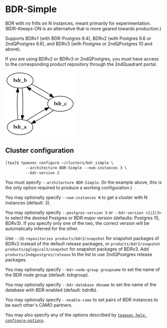 # BDR-Simple

BDR with no frills on N instances, meant primarily for experimentation.
(BDR-Always-ON is an alternative that is more geared towards
production.)

Supports BDRv1 (with BDR-Postgres 9.4),
BDRv2 (with Postgres 9.6 or 2ndQPostgres 9.6), and
BDRv3 (with Postgres or 2ndQPostgres 10 and above).

If you are using BDRv2 or BDRv3 or 2ndQPostgres, you must have access to
the corresponding product repository through the 2ndQuadrant portal.

![BDR-Simple cluster](images/bdr-simple.png)

## Cluster configuration

```
[tpa]$ tpaexec configure ~/clusters/bdr_simple \
         --architecture BDR-Simple --num-instances 3 \
         --bdr-version 2
```

You must specify ``--architecture BDR-Simple``. (In the example above,
this is the only option required to produce a working configuration.)

You may optionally specify ``--num-instances N`` to get a cluster with N
instances (default: 3).

You may optionally specify ``--postgres-version X`` or
``--bdr-version <1|2|3>`` to select the desired Postgres or BDR major
version (defaults: Postgres 10, BDRv3). If you specify only one of the
two, the correct version will be automatically inferred for the other.

Use ``--2Q-repositories products/bdr2/snapshot`` for snapshot packages
of BDRv2 instead of the default release packages, or
``products/bdr3/snapshot products/pglogical3/snapshot`` for snapshot
packages of BDRv3. Add ``products/2ndqpostgres/release`` to the list
to use 2ndQPostgres release packages.

You may optionally specify ``--bdr-node-group groupname`` to set the
name of the BDR node group (default: bdrgroup).

You may optionally specify ``--bdr-database dbname`` to set the name of
the database with BDR enabled (default: bdrdb).

You may optionally specify ``--enable-camo`` to set pairs of BDR
instances to be each other's CAMO partners.

You may also specify any of the options described by
[``tpaexec help configure-options``](tpaexec-configure.md).
